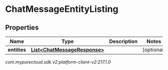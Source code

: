 # ChatMessageEntityListing


## Properties

| Name | Type | Description | Notes |
| ------------ | ------------- | ------------- | ------------- |
| **entities** | [**List&lt;ChatMessageResponse&gt;**](ChatMessageResponse) |  |  [optional] |




_com.mypurecloud.sdk.v2:platform-client-v2:217.1.0_
